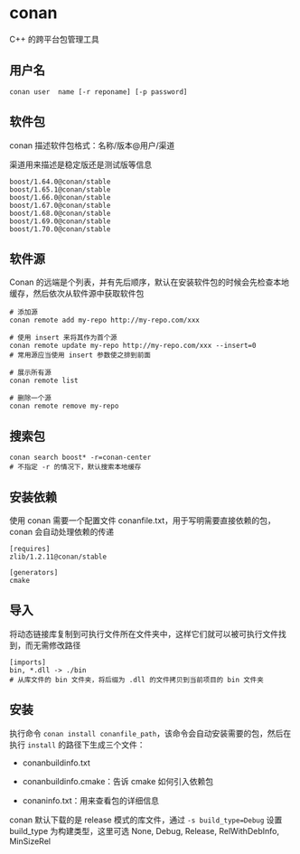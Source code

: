# conan

C++ 的跨平台包管理工具

## 用户名

```
conan user  name [-r reponame] [-p password]
```

## 软件包

conan 描述软件包格式：名称/版本@用户/渠道

渠道用来描述是稳定版还是测试版等信息

```
boost/1.64.0@conan/stable
boost/1.65.1@conan/stable
boost/1.66.0@conan/stable
boost/1.67.0@conan/stable
boost/1.68.0@conan/stable
boost/1.69.0@conan/stable
boost/1.70.0@conan/stable
```

## 软件源

Conan 的远端是个列表，并有先后顺序，默认在安装软件包的时候会先检查本地缓存，然后依次从软件源中获取软件包

```
# 添加源
conan remote add my-repo http://my-repo.com/xxx

# 使用 insert 来将其作为首个源
conan remote update my-repo http://my-repo.com/xxx --insert=0
# 常用源应当使用 insert 参数使之排到前面

# 展示所有源
conan remote list

# 删除一个源
conan remote remove my-repo
```

## 搜索包

```
conan search boost* -r=conan-center
# 不指定 -r 的情况下，默认搜索本地缓存
```

## 安装依赖

使用 conan 需要一个配置文件 conanfile.txt，用于写明需要直接依赖的包，conan 会自动处理依赖的传递

```
[requires]
zlib/1.2.11@conan/stable

[generators]
cmake
```

## 导入

将动态链接库复制到可执行文件所在文件夹中，这样它们就可以被可执行文件找到，而无需修改路径

```
[imports]
bin, *.dll -> ./bin
# 从库文件的 bin 文件夹，将后缀为 .dll 的文件拷贝到当前项目的 bin 文件夹
```

## 安装

执行命令 `conan install conanfile_path`，该命令会自动安装需要的包，然后在执行 `install` 的路径下生成三个文件：

- conanbuildinfo.txt

- conanbuildinfo.cmake：告诉 cmake 如何引入依赖包

- conaninfo.txt：用来查看包的详细信息

conan 默认下载的是 release 模式的库文件，通过 `-s build_type=Debug` 设置 build_type 为构建类型，这里可选 None, Debug, Release, RelWithDebInfo, MinSizeRel